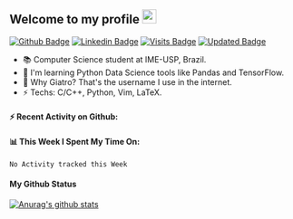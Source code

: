 ## Welcome to my profile <img src="https://media.giphy.com/media/hvRJCLFzcasrR4ia7z/giphy.gif" width="25px">

[![Github Badge](https://img.shields.io/badge/-Github-000?style=for-the-badge&logo=Github&logoColor=white&link=https://www.linkedin.com/in/lucas-paiolla/)](https://github.com/Giatroo)
[![Linkedin Badge](https://img.shields.io/badge/-LinkedIn-blue?style=for-the-badge&logo=Linkedin&logoColor=white&link=https://www.linkedin.com/in/lucas-paiolla/)](https://www.linkedin.com/in/lucas-paiolla/)
[![Visits Badge](https://badges.pufler.dev/visits/Giatroo/Giatroo)](#)
[![Updated Badge](https://badges.pufler.dev/updated/Giatroo/Giatroo)](#)

- 📚 Computer Science student at IME-USP, Brazil.
- 🌱 I'm learning Python Data Science tools like Pandas and TensorFlow.
- 🤔 Why Giatro? That's the username I use in the internet.
- ⚡ Techs: C/C++, Python, Vim, LaTeX.

#### ⚡ Recent Activity on Github:

<!--START_SECTION:activity-->
<!--END_SECTION:activity-->

#### 📊 This Week I Spent My Time On:

<!--START_SECTION:waka-->
```text
No Activity tracked this Week
```
<!--END_SECTION:waka-->

#### My Github Status

[![Anurag's github stats](https://github-readme-stats.vercel.app/api?username=Giatroo&?count_private=true&show_icons=true&theme=onedark)](#)
